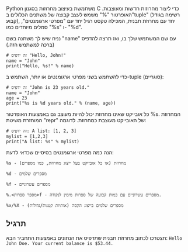 Python משתמשת בעיצוב מחרוזות בסגנון C כדי ליצור מחרוזות חדשות ומעוצבות. האופרטור "%" משמש לעצב קבוצה של משתנים הכלולים ב"tuple" (רשימה בגודל קבוע), יחד עם מחרוזת תבנית, המכילה טקסט רגיל יחד עם "מפרטי ארגומנטים", סמלים מיוחדים כמו "%s" ו- "%d".

נניח שיש לך משתנה בשם "name" עם שם המשתמש שלך בו, ואז תרצה להדפיס (ברכה למשתמש הזה.)

    # זה ידפיס "Hello, John!"
    name = "John"
    print("Hello, %s!" % name)

כדי להשתמש בשני מפרטי ארגומנטים או יותר, השתמש ב-tuple (סוגריים):

    # זה ידפיס "John is 23 years old."
    name = "John"
    age = 23
    print("%s is %d years old." % (name, age))

כל אובייקט שאינו מחרוזת יכול להיות מעוצב גם באמצעות האופרטור %s. המחרוזת המוחזרת משיטת "repr" של האובייקט מעוצבת כמחרוזת. לדוגמה:

    # זה ידפיס: A list: [1, 2, 3]
    mylist = [1,2,3]
    print("A list: %s" % mylist)

הנה כמה מפרטי ארגומנטים בסיסיים שכדאי לדעת:


`%s - מחרוזת (או כל אובייקט בעל ייצוג מחרוזת, כמו מספרים)`

`%d - מספרים שלמים`

`%f - מספרים עשרוניים`

`%.<מספר ספרות>f - מספרים עשרוניים עם כמות קבועה של ספרות מימין לנקודה.`

`%x/%X - מספרים שלמים בייצוג הקסה (אותיות קטנות/גדולות)`


תרגיל
--------

תצטרכו לכתוב מחרוזת תבנית שתדפיס את הנתונים באמצעות התחביר הבא:
    `Hello John Doe. Your current balance is $53.44.`